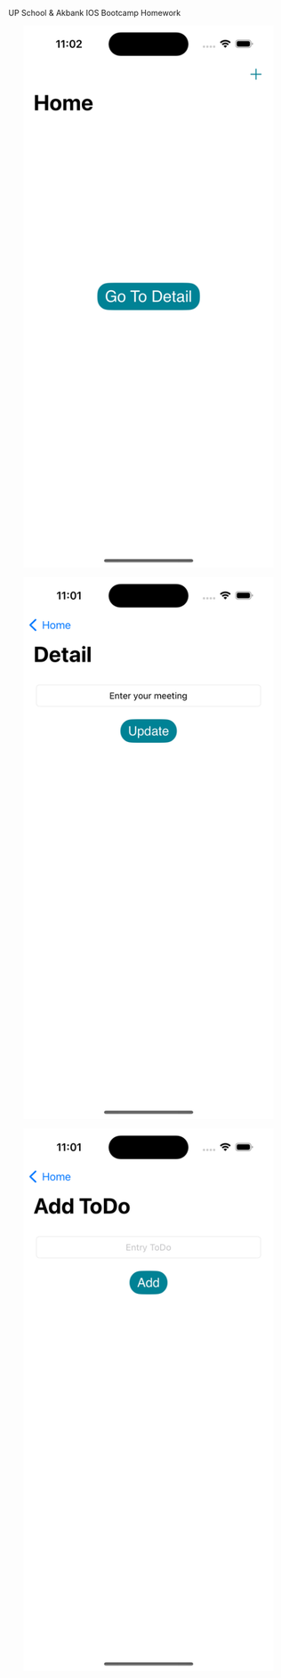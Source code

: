 

UP School & Akbank IOS Bootcamp Homework

<p align="center">
 <img src="https://github.com/tubaaNur/toDoApp/blob/main/ToDoApp/Assets.xcassets/Simulator%20Screenshot%20-%20iPhone%2014%20Pro%20-%202023-08-01%20at%2023.02.28.imageset/Simulator%20Screenshot%20-%20iPhone%2014%20Pro%20-%202023-08-01%20at%2023.02.28.png" 
width="450" height="975">
</p>

<p align="center">
 <img src="https://github.com/tubaaNur/toDoApp/blob/main/ToDoApp/Assets.xcassets/Simulator%20Screenshot%20-%20iPhone%2014%20Pro%20-%202023-08-01%20at%2023.01.12.imageset/Simulator%20Screenshot%20-%20iPhone%2014%20Pro%20-%202023-08-01%20at%2023.01.12.png" 
width="450" height="975">
</p>

<p align="center">
 <img src="https://github.com/tubaaNur/toDoApp/blob/main/ToDoApp/Assets.xcassets/Simulator%20Screenshot%20-%20iPhone%2014%20Pro%20-%202023-08-01%20at%2023.01.23.imageset/Simulator%20Screenshot%20-%20iPhone%2014%20Pro%20-%202023-08-01%20at%2023.01.23.png" 
width="450" height="975">
</p>



